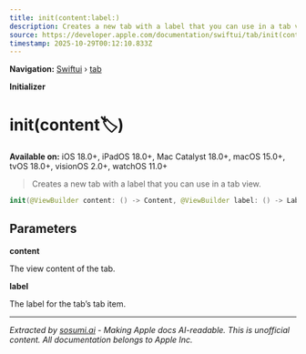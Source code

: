 ```yaml
---
title: init(content:label:)
description: Creates a new tab with a label that you can use in a tab view.
source: https://developer.apple.com/documentation/swiftui/tab/init(content:label:)
timestamp: 2025-10-29T00:12:10.833Z
---
```


**Navigation:** [Swiftui](/documentation/swiftui) › [tab](/documentation/swiftui/tab)

**Initializer**

# init(content:label:)

**Available on:** iOS 18.0+, iPadOS 18.0+, Mac Catalyst 18.0+, macOS 15.0+, tvOS 18.0+, visionOS 2.0+, watchOS 11.0+

> Creates a new tab with a label that you can use in a tab view.

```swift
init(@ViewBuilder content: () -> Content, @ViewBuilder label: () -> Label)
```

## Parameters

**content**

The view content of the tab.



**label**

The label for the tab’s tab item.

---

*Extracted by [sosumi.ai](https://sosumi.ai) - Making Apple docs AI-readable.*
*This is unofficial content. All documentation belongs to Apple Inc.*
